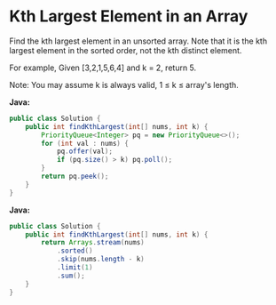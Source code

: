 # Kth Largest Element in an Array

Find the kth largest element in an unsorted array. Note that it is the kth largest element in the sorted order, not the kth distinct element.

For example,
Given [3,2,1,5,6,4] and k = 2, return 5.

Note:
You may assume k is always valid, 1 ≤ k ≤ array's length.

**Java:**
```java
public class Solution {
    public int findKthLargest(int[] nums, int k) {
        PriorityQueue<Integer> pq = new PriorityQueue<>();
        for (int val : nums) {
            pq.offer(val);
            if (pq.size() > k) pq.poll();
        }
        return pq.peek();
    }
}
```

**Java:**
```java
public class Solution {
    public int findKthLargest(int[] nums, int k) {
        return Arrays.stream(nums)
            .sorted()
            .skip(nums.length - k)
            .limit(1)
            .sum();
    }
}
```
